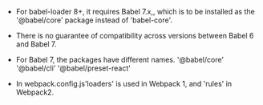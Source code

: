 - For babel-loader 8+, it requires Babel 7.x,, which is to be installed as the '@babel/core' package instead of 'babel-core'.

- There is no guarantee of compatibility across versions between Babel 6 and Babel 7.

- For Babel 7, the packages have different names.
'@babel/core'
'@babel/cli'
'@babel/preset-react'

- In webpack.config.js'loaders' is used in Webpack 1, and 'rules' in Webpack2.
